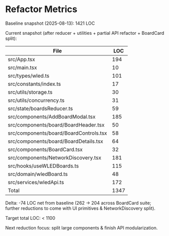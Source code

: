 # Refactor Metrics

Baseline snapshot (2025-08-13): 1421 LOC

Current snapshot (after reducer + utilities + partial API refactor + BoardCard split):

| File                                   | LOC  |
| -------------------------------------- | ---- |
| src/App.tsx                            | 194  |
| src/main.tsx                           | 10   |
| src/types/wled.ts                      | 101  |
| src/constants/index.ts                 | 17   |
| src/utils/storage.ts                   | 30   |
| src/utils/concurrency.ts               | 31   |
| src/state/boardsReducer.ts             | 59   |
| src/components/AddBoardModal.tsx       | 185  |
| src/components/board/BoardHeader.tsx   | 50   |
| src/components/board/BoardControls.tsx | 58   |
| src/components/board/BoardDetails.tsx  | 64   |
| src/components/BoardCard.tsx           | 32   |
| src/components/NetworkDiscovery.tsx    | 181  |
| src/hooks/useWLEDBoards.ts             | 115  |
| src/domain/wledBoard.ts                | 48   |
| src/services/wledApi.ts                | 172  |
| Total                                  | 1347 |

Delta: -74 LOC net from baseline (262 -> 204 across BoardCard suite; further reductions to come with UI primitives & NetworkDiscovery split).

Target total LOC: < 1100

Next reduction focus: split large components & finish API modularization.
